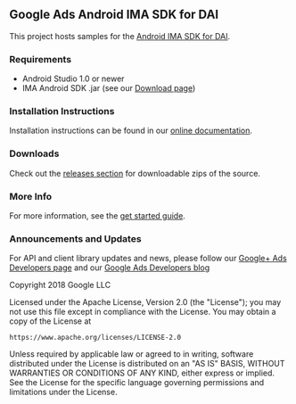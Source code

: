 Google Ads Android IMA SDK for DAI
--------------------------

This project hosts samples for the [Android IMA SDK for DAI](/interactive-media-ads/docs/sdks/android/dai-quickstart/).

### Requirements

*   Android Studio 1.0 or newer
*   IMA Android SDK .jar (see our
    [Download page](//developers.google.com/interactive-media-ads/docs/sdks/android/dai/download))

### Installation Instructions
Installation instructions can be found in our [online documentation](/interactive-media-ads/docs/sdks/android/dai-quickstart).

### Downloads

Check out the
[releases section](//github.com/googleads/googleads-ima-android-dai/releases)
for downloadable zips of the source.

### More Info
For more information, see the [get started guide](/interactive-media-ads/docs/sdks/android/dai-quickstart).

### Announcements and Updates
For API and client library updates and news, please follow our [Google+ Ads Developers page](//plus.google.com/+GoogleAdsDevelopers/posts) and our [Google Ads Developers blog](//ads-developers.googleblog.com)

Copyright 2018 Google LLC

Licensed under the Apache License, Version 2.0 (the "License");
you may not use this file except in compliance with the License.
You may obtain a copy of the License at

    https://www.apache.org/licenses/LICENSE-2.0

Unless required by applicable law or agreed to in writing, software
distributed under the License is distributed on an "AS IS" BASIS,
WITHOUT WARRANTIES OR CONDITIONS OF ANY KIND, either express or implied.
See the License for the specific language governing permissions and
limitations under the License.

